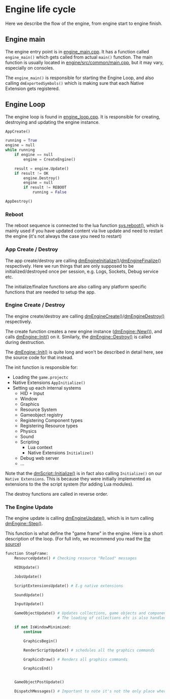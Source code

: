 # Engine life cycle

Here we describe the flow of the engine, from engine start to engine finish.


## Engine main

The engine entry point is in [engine_main.cpp](../engine/src/engine_main.cpp).
It has a function called `engine_main()` which gets called from actual `main()` function.
The main function is usually located in [engine/src/common/main.cpp](engine/src/common/main.cpp), but it may vary, especially on consoles.

The `engine_main()` is responsible for starting the Engine Loop, and also calling `dmExportedSymbols()` which is making sure that each Native Extension gets registered.


## Engine Loop

The engine loop is found in [engine_loop.cpp](../engine/src/engine_loop.cpp).
It is responsible for creating, destroying and updating the engine instance.

```python
AppCreate()

running = True
engine = null
while running
    if engine == null
        engine = CreateEngine()

    result = engine.Update()
    if result != OK
        engine.Destroy()
        engine = null
        if result != REBOOT
            running = False

AppDestroy()
```

### Reboot

The reboot sequence is connected to the lua function [sys.reboot()](https://defold.com/ref/stable/sys/#sys.reboot), which is mainly used if you have updated content via live update and need to restart the engine (it's not always the case you need to restart)

### App Create / Destroy

The app create/destroy are calling [dmEngineInitialize()](../engine/src/engine.cpp)/[dmEngineFinalize()](../engine/src/engine.cpp) respectively.
Here we run things that are only supposed to be initialized/destroyed once per session, e.g. Logs, Sockets, Debug service etc.

The initialize/finalize functions are also calling any platform specific functions that are needed to setup the app.

### Engine Create / Destroy

The engine create/destroy are calling [dmEngineCreate()](../engine/src/engine.cpp)/[dmEngineDestroy()](../engine/src/engine.cpp) respectively.

The create function creates a new engine instance ([dmEngine::New()](../engine/src/engine.cpp)), and calls [dmEngine::Init()](../engine/src/engine.cpp) on it. Similarly, the [dmEngine::Destroy()](../engine/src/engine.cpp) is called during destruction.

The [dmEngine::Init()](../engine/src/engine.cpp) is quite long and won't be described in detail here, see the source code for that instead.

The init function is responsible for:

* Loading the `game.projectc`
* Native Extensions `AppInitialize()`
* Setting up each internal systems
  * HID + Input
  * Window
  * Graphics
  * Resource System
  * Gameobject registry
  * Registering Component types
  * Registering Resource types
  * Physics
  * Sound
  * Scripting
    * Lua context
    * Native Extensions `Initialize()`
  * Debug web server
  * ...

Note that the [dmScript::Initialize()]() is in fact also calling `Initialize()` on our `Native Extensions`.
This is because they were initially implemented as extensions to the the script system (for adding Lua modules).

The destroy functions are called in reverse order.

### The Engine Update

The engine update is calling [dmEngineUpdate()](../engine/src/engine.cpp), which is in turn calling [dmEngine::Step()](../engine/src/engine.cpp).

This function is what define the "game frame" in the engine.
Here is a short description of the loop.
(For full info, we recommend you read the [the source](../engine/src/engine.cpp))

```python
function StepFrame:
    ResourceUpdate() # Checking resource "Reload" messages

    HIDUpdate()

    JobsUpdate()

    ScriptExtensionsUpdate() # E.g native extensions

    SoundUpdate()

    InputUpdate()

    GameObjectUpdate() # Updates collections, game objects and components
                       # The loading of collections etc is also handled here

    if not IsWindowMinimized:
        continue

        GraphicsBegin()

        RenderScriptUpdate() # schedules all the graphics commands

        GraphicsDraw() # Renders all graphics commands

        GraphicsEnd()


    GameObjectPostUpdate()

    DispatchMessages() # Important to note it's not the only place where do this!
```


